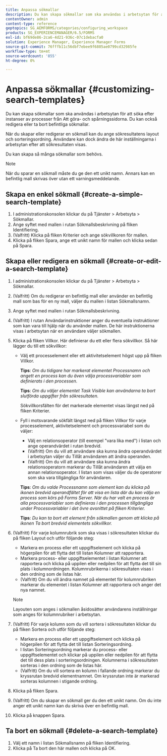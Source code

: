 ```yaml
---
title: Anpassa sökmallar
description: Du kan skapa sökmallar som ska användas i arbetsytan för att söka efter instanser av processer från Att göra- och spårningssidorna. Du kan också redigera eller ta bort befintliga sökmallar.
contentOwner: admin
content-type: reference
geptopics: SG_AEMFORMS/categories/configuring_workspace
products: SG_EXPERIENCEMANAGER/6.5/FORMS
exl-id: bf69de86-2ca6-4d21-936c-07c1debacfa0
solution: Experience Manager, Experience Manager Forms
source-git-commit: 76fffb11c56dbf7ebee9f6805ae0799cd32985fe
workflow-type: tm+mt
source-wordcount: '855'
ht-degree: 0%

---
```


# Anpassa sökmallar {#customizing-search-templates}

Du kan skapa sökmallar som ska användas i arbetsytan för att söka efter instanser av processer från Att göra- och spårningssidorna. Du kan också redigera eller ta bort befintliga sökmallar.

När du skapar eller redigerar en sökmall kan du ange sökresultatens layout och sorteringsordning. Användare kan dock ändra de här inställningarna i arbetsytan efter att sökresultaten visas.

Du kan skapa så många sökmallar som behövs.

>[!NOTE]
>
>När du sparar en sökmall måste du ge den ett unikt namn. Annars kan en befintlig mall skrivas över utan ett varningsmeddelande.

## Skapa en enkel sökmall {#create-a-simple-search-template}

1. I administrationskonsolen klickar du på Tjänster > Arbetsyta > Sökmallar.
1. Ange syftet med mallen i rutan Sökmallsbeskrivning på fliken Identifiering.
1. (Valfritt) Klicka på fliken Kriterier och ange sökvillkoren för mallen.
1. Klicka på fliken Spara, ange ett unikt namn för mallen och klicka sedan på Spara.

## Skapa eller redigera en sökmall {#create-or-edit-a-search-template}

1. I administrationskonsolen klickar du på Tjänster > Arbetsyta > Sökmallar.
1. (Valfritt) Om du redigerar en befintlig mall eller använder en befintlig mall som bas för en ny mall, väljer du mallen i listan Sökmallsnamn.
1. Ange syftet med mallen i rutan Sökmallsbeskrivning.
1. (Valfritt) I rutan Användarinstruktioner anger du eventuella instruktioner som kan vara till hjälp när du använder mallen. De här instruktionerna visas i arbetsytan när en användare väljer sökmallen.
1. Klicka på fliken Villkor. Här definierar du ett eller flera sökvillkor. Så här lägger du till ett sökvillkor:

   * Välj ett processelement eller ett aktivitetselement högst upp på fliken Villkor.

     **Tips**: *Om du tidigare har markerat elementet Processnamn och angett en process kan du även välja processvariabler som definierats i den processen.*

     **Tips**: *Om du väljer elementet Task Visible kan användarna ta bort slutförda uppgifter från sökresultaten.*

     Sökvillkorsfälten för det markerade elementet visas längst ned på fliken Kriterier.

   * Fyll i motsvarande sökfält längst ned på fliken Villkor för varje processelement, aktivitetselement och processvariabel som du väljer:

      * Välj en relationsoperator (till exempel &quot;vara lika med&quot;) i listan och ange operandvärdet i rutan bredvid.
      * (Valfritt) Om du vill att användare ska kunna ändra operandvärdet i arbetsytan väljer du Tillåt användaren att ändra operanden.
      * (Valfritt) Om du vill att användare ska kunna ändra relationsoperatorn markerar du Tillåt användaren att välja en annan relationsoperator. I listan som visas väljer du de operatorer som ska vara tillgängliga för användaren.

     **Tips**: *Om du valde Processnamn som element kan du klicka på ikonen bredvid operandfältet för att visa en lista där du kan välja en process som körs på Forms Server. När du har valt en process är alla processvariabler som definieras i den processen tillgängliga under Processvariabler i det övre avsnittet på fliken Kriterier.*

     **Tips**: *Du kan ta bort ett element från sökmallen genom att klicka på ikonen Ta bort bredvid elementets sökvillkor.*

1. (Valfritt) För varje kolumnrubrik som ska visas i sökresultaten klickar du på fliken Layout och utför följande steg:

   * Markera en process eller ett uppgiftselement och klicka på högerpilen för att flytta det till listan Kolumner att rapportera.
   * Markera process- eller uppgiftselementet i listan Kolumner att rapportera och klicka på uppilen eller nedpilen för att flytta det till sin plats i kolumnordningen. Kolumnrubrikerna i sökresultaten visas i den ordning som de listas här.
   * (Valfritt) Om du vill ändra namnet på elementet för kolumnrubriken markerar du elementet i listan Kolumner att rapportera och anger det nya namnet.

   >[!NOTE]
   >
   >Layouten som anges i sökmallen åsidosätter användarens inställningar som anges för kolumnrubriker i arbetsytan.

1. (Valfritt) För varje kolumn som du vill sortera i sökresultaten klickar du på fliken Sortera och utför följande steg:

   * Markera en process eller ett uppgiftselement och klicka på högerpilen för att flytta det till listan Sorteringsordning.
   * I listan Sorteringsordning markerar du process- eller uppgiftselementet och klickar på uppilen eller nedpilen för att flytta det till dess plats i sorteringsordningen. Kolumnerna i sökresultaten sorteras i den ordning som de listas här.
   * (Valfritt) Om du vill sortera en kolumn i fallande ordning markerar du kryssrutan bredvid elementnamnet. Om kryssrutan inte är markerad sorteras kolumnen i stigande ordning.

1. Klicka på fliken Spara.
1. (Valfritt) Om du skapar en sökmall ger du den ett unikt namn. Om du inte anger ett unikt namn kan du skriva över en befintlig mall.
1. Klicka på knappen Spara.

## Ta bort en sökmall {#delete-a-search-template}

1. Välj ett namn i listan Sökmallsnamn på fliken Identifiering.
1. Klicka på Ta bort den här mallen och klicka på OK.
